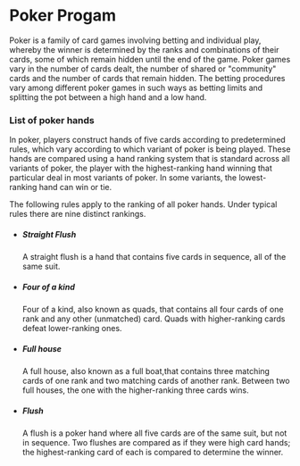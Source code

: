 <h1>Poker Progam</h1>
<h8><p>
	Poker is a family of card games involving betting and individual play, 
	whereby the winner is determined by the ranks and combinations of their cards, 
	some of which remain hidden until the end of the game.
	Poker games vary in the number of cards dealt,
	the number of shared or "community" cards and the number of cards that remain hidden.
	The betting procedures vary among different poker games in such ways as betting
	limits and splitting the pot between a high hand and a low hand.</p></h8>
<h3>List of poker hands</h3><p>
	In poker, players construct hands of five cards according to predetermined rules,
	which vary according to which variant of poker is being played.
	These hands are compared using a hand ranking system that is standard across all variants of poker,
	the player with the highest-ranking hand winning that particular deal in most variants of poker.
	In some variants, the lowest-ranking hand can win or tie.</p>
<p>
	The following rules apply to the ranking of all poker hands. Under typical rules there are nine distinct rankings.</p>
<ul>
<li><h5>Straight Flush</h5></li><p>
	A straight flush is a hand that contains five cards in sequence, all of the same suit.</p>
<li><h5>Four of a kind</h5></li><p>
	Four of a kind, also known as quads, that contains all four cards of one rank and any other (unmatched) card.
	Quads with higher-ranking cards defeat lower-ranking ones.</p>
<li><h5>Full house</h5></li><p>
	A full house, also known as a full boat,that contains three matching cards of one rank and two matching cards of another rank.
	 Between two full houses, the one with the higher-ranking three cards wins.</p>
<li><h5>Flush</h5></li><p>	
	A flush is a poker hand where all five cards are of the same suit, but not in sequence.
	Two flushes are compared as if they were high card hands;
	the highest-ranking card of each is compared to determine the winner.</p>

</ul>
